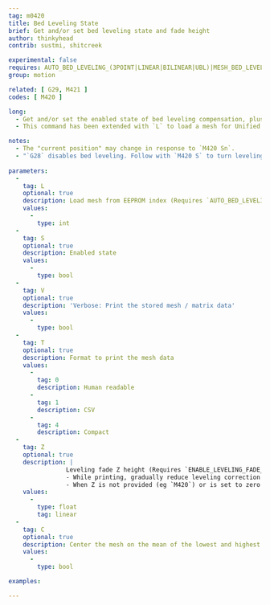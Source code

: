 ```yaml
---
tag: m0420
title: Bed Leveling State
brief: Get and/or set bed leveling state and fade height
author: thinkyhead
contrib: sustmi, shitcreek

experimental: false
requires: AUTO_BED_LEVELING_(3POINT|LINEAR|BILINEAR|UBL)|MESH_BED_LEVELING
group: motion

related: [ G29, M421 ]
codes: [ M420 ]

long:
  - Get and/or set the enabled state of bed leveling compensation, plus Z fade height.
  - This command has been extended with `L` to load a mesh for Unified Bed Leveling.

notes:
  - The "current position" may change in response to `M420 Sn`.
  - "`G28` disables bed leveling. Follow with `M420 S` to turn leveling on, or use `RESTORE_LEVELING_AFTER_G28` to automatically keep leveling on after `G28`."
  
parameters:
  -
    tag: L
    optional: true
    description: Load mesh from EEPROM index (Requires `AUTO_BED_LEVELING_UBL` and `EEPROM_SETTINGS`)
    values:
      -
        type: int
  -
    tag: S
    optional: true
    description: Enabled state
    values:
      -
        type: bool
  -
    tag: V
    optional: true
    description: 'Verbose: Print the stored mesh / matrix data'
    values:
      -
        type: bool
  -
    tag: T
    optional: true
    description: Format to print the mesh data
    values:
      -
        tag: 0
        description: Human readable
      -
        tag: 1
        description: CSV
      -
        tag: 4
        description: Compact
  -
    tag: Z
    optional: true
    description: |
                Leveling fade Z height (Requires `ENABLE_LEVELING_FADE_HEIGHT`)
                - While printing, gradually reduce leveling correction until the specified height is reached. <br /> At which point the movement will be level to the machine's XY plane as if bed leveling was disabled. 
                - When Z is not provided (eg `M420`) or is set to zero (eg `M420 Z0`), the leveling correction is fully applied at all heights.
    values:
      -
        type: float
        tag: linear
  -
    tag: C
    optional: true
    description: Center the mesh on the mean of the lowest and highest points
    values:
      -
        type: bool

examples:

---
```


